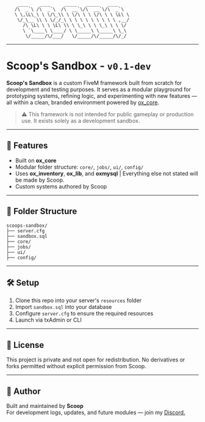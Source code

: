 ```
    ____    ____     _____   _____   ____    
   /\  _`\ /\  _`\  /\  __`\/\  __`\/\  _`\  
   \ \,\L\_\ \ \/\_\\ \ \/\ \ \ \/\ \ \ \L\ \
    \/_\__ \\ \ \/_/_\ \ \ \ \ \ \ \ \ \ ,__/
      /\ \L\ \ \ \L\ \\ \ \_\ \ \ \_\ \ \ \/ 
      \ `\____\ \____/ \ \_____\ \_____\ \_\ 
       \/_____/\/___/   \/_____/\/_____/\/_/ 
```

---

# Scoop's Sandbox - `v0.1-dev`

**Scoop's Sandbox** is a custom FiveM framework built from scratch for development and testing purposes. It serves as a modular playground for prototyping systems, refining logic, and experimenting with new features — all within a clean, branded environment powered by [ox_core](https://github.com/overextended/ox_core).

> ⚠️ This framework is not intended for public gameplay or production use. It exists solely as a development sandbox.

---

## 🧱 Features

- Built on **ox_core**
- Modular folder structure: `core/`, `jobs/`, `ui/`, `config/`
- Uses **ox_inventory**, **ox_lib**, and **oxmysql** | Everything else not stated will be made by Scoop.
- Custom systems authored by Scoop

---

## 📁 Folder Structure

```
scoops-sandbox/
├── server.cfg
├── sandbox.sql
├── core/
├── jobs/
├── ui/
├── config/
```

---

## 🛠️ Setup

1. Clone this repo into your server's `resources` folder
2. Import `sandbox.sql` into your database
3. Configure `server.cfg` to ensure the required resources
4. Launch via txAdmin or CLI

---

## 📌 License

This project is private and not open for redistribution. No derivatives or forks permitted without explicit permission from Scoop.

---

## 🧠 Author

Built and maintained by **Scoop**  
For development logs, updates, and future modules — join my [Discord.](https://discord.gg/4SEBG6ykHa)

